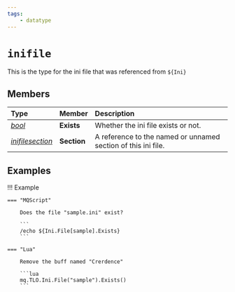 ```yaml
---
tags:
    - datatype
---
```

# `inifile`

This is the type for the ini file that was referenced from `${Ini}`

## Members

| **Type** | **Member** | **Description** |
| :--- | :--- | :--- |
| [_bool_](datatype-bool.md) | **Exists** | Whether the ini file exists or not. |
| [_inifilesection_](datatype-inifilesection.md) | **Section** | A reference to the named or unnamed section of this ini file. |

## Examples

!!! Example

    === "MQScript"

        Does the file "sample.ini" exist?

        ```
        /echo ${Ini.File[sample].Exists}
        ```

    === "Lua"

        Remove the buff named "Crerdence"

        ```lua
        mq.TLO.Ini.File("sample").Exists()
        ```

